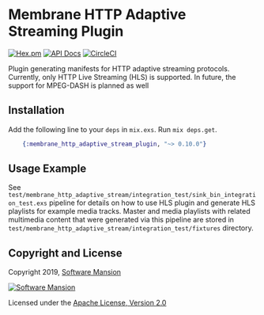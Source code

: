 # Membrane HTTP Adaptive Streaming Plugin

[![Hex.pm](https://img.shields.io/hexpm/v/membrane_http_adaptive_stream_plugin.svg)](https://hex.pm/packages/membrane_http_adaptive_stream_plugin)
[![API Docs](https://img.shields.io/badge/api-docs-yellow.svg?style=flat)](https://hexdocs.pm/membrane_http_adaptive_stream_plugin/)
[![CircleCI](https://circleci.com/gh/membraneframework/membrane_http_adaptive_stream_plugin.svg?style=svg)](https://circleci.com/gh/membraneframework/membrane_http_adaptive_stream_plugin)

Plugin generating manifests for HTTP adaptive streaming protocols.
Currently, only HTTP Live Streaming (HLS) is supported.
In future, the support for MPEG-DASH is planned as well

## Installation

Add the following line to your `deps` in `mix.exs`. Run `mix deps.get`.

```elixir
	{:membrane_http_adaptive_stream_plugin, "~> 0.10.0"}
```

## Usage Example

See `test/membrane_http_adaptive_stream/integration_test/sink_bin_integration_test.exs` pipeline for details on how to use HLS plugin and generate HLS playlists for example media tracks.
Master and media playlists with related multimedia content that were generated via this pipeline are stored in `test/membrane_http_adaptive_stream/integration_test/fixtures` directory.

## Copyright and License

Copyright 2019, [Software Mansion](https://swmansion.com/?utm_source=git&utm_medium=readme&utm_campaign=membrane_http_adaptive_stream_plugin)

[![Software Mansion](https://logo.swmansion.com/logo?color=white&variant=desktop&width=200&tag=membrane-github)](https://swmansion.com/?utm_source=git&utm_medium=readme&utm_campaign=membrane_http_adaptive_stream_plugin)

Licensed under the [Apache License, Version 2.0](LICENSE)
